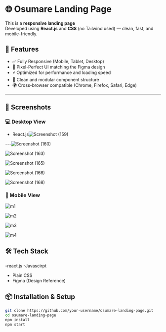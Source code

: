 # 🌐 Osumare Landing Page

This is a **responsive landing page**  
Developed using **React.js** and **CSS** (no Tailwind used) — clean, fast, and mobile-friendly.

## 🚀 Features

- ✅ Fully Responsive (Mobile, Tablet, Desktop)
- 🎯 Pixel-Perfect UI matching the Figma design
- ⚡ Optimized for performance and loading speed
- 🧠 Clean and modular component structure
- 🌍 Cross-browser compatible (Chrome, Firefox, Safari, Edge)

---

## 📸 Screenshots

### 💻 Desktop View
- React.js![Screenshot (159)](https://github.com/user-attachments/assets/51b44710-8e9b-4c1a-a049-b9a4d00017eb)


---![Screenshot (160)](https://github.com/user-attachments/assets/e68f8478-d7e3-4136-a788-9c6ed433c4fa)




![Screenshot (163)](https://github.com/user-attachments/assets/2e2f1745-308a-431b-8d20-d180d06c4409)







![Screenshot (165)](https://github.com/user-attachments/assets/50ffb860-75f3-4f89-8a8d-3b73e001ff81)







![Screenshot (166)](https://github.com/user-attachments/assets/b85eae4f-0950-487f-8d39-af598b5798b4)








![Screenshot (168)](https://github.com/user-attachments/assets/0ded8863-1480-422d-934f-8289f1003c1f)










### 📱 Mobile View

![m1](https://github.com/user-attachments/assets/6bcce1f7-8e59-47dd-9f8b-6bc97ff47d82)



![m2](https://github.com/user-attachments/assets/b6665bd5-78cf-45c6-9be2-60d263fcfdcf)




![m3](https://github.com/user-attachments/assets/d9005086-6b87-4782-96c4-46d5a1c7de05)



![m4](https://github.com/user-attachments/assets/320747ee-c197-48a3-8e40-16fa752c1187)









## 🛠️ Tech Stack


-react.js
-Javascirpt
- Plain CSS
- Figma (Design Reference)



## 📦 Installation & Setup

```bash
git clone https://github.com/your-username/osumare-landing-page.git
cd osumare-landing-page
npm install
npm start










